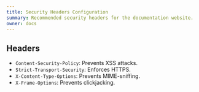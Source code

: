 ```yaml
---
title: Security Headers Configuration
summary: Recommended security headers for the documentation website.
owner: docs
---
```


## Headers
- `Content-Security-Policy`: Prevents XSS attacks.
- `Strict-Transport-Security`: Enforces HTTPS.
- `X-Content-Type-Options`: Prevents MIME-sniffing.
- `X-Frame-Options`: Prevents clickjacking.
